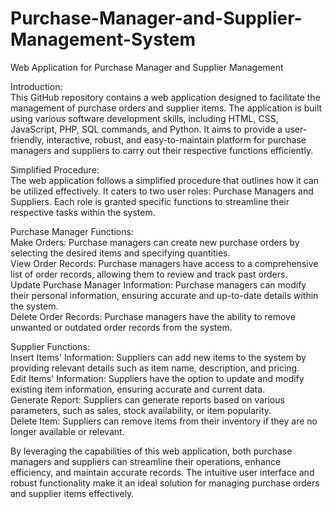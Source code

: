 # Purchase-Manager-and-Supplier-Management-System
Web Application for Purchase Manager and Supplier Management

Introduction:
<br>
This GitHub repository contains a web application designed to facilitate the management of purchase orders and supplier items. The application is built using various software development skills, including HTML, CSS, JavaScript, PHP, SQL commands, and Python. It aims to provide a user-friendly, interactive, robust, and easy-to-maintain platform for purchase managers and suppliers to carry out their respective functions efficiently.

Simplified Procedure:
<br>
The web application follows a simplified procedure that outlines how it can be utilized effectively. It caters to two user roles: Purchase Managers and Suppliers. Each role is granted specific functions to streamline their respective tasks within the system.

Purchase Manager Functions:
<br>
Make Orders: Purchase managers can create new purchase orders by selecting the desired items and specifying quantities.
<br>
View Order Records: Purchase managers have access to a comprehensive list of order records, allowing them to review and track past orders.
<br>
Update Purchase Manager Information: Purchase managers can modify their personal information, ensuring accurate and up-to-date details within the system.
<br>
Delete Order Records: Purchase managers have the ability to remove unwanted or outdated order records from the system.

Supplier Functions:
<br>
Insert Items' Information: Suppliers can add new items to the system by providing relevant details such as item name, description, and pricing.
<br>
Edit Items' Information: Suppliers have the option to update and modify existing item information, ensuring accurate and current data.
<br>
Generate Report: Suppliers can generate reports based on various parameters, such as sales, stock availability, or item popularity.
<br>
Delete Item: Suppliers can remove items from their inventory if they are no longer available or relevant.

By leveraging the capabilities of this web application, both purchase managers and suppliers can streamline their operations, enhance efficiency, and maintain accurate records. The intuitive user interface and robust functionality make it an ideal solution for managing purchase orders and supplier items effectively.

